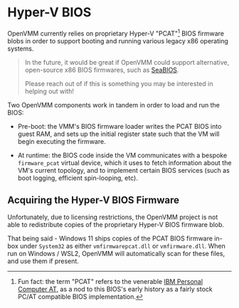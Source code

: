 # Hyper-V BIOS

OpenVMM currently relies on proprietary Hyper-V "PCAT"[^pcat] BIOS firmware
blobs in order to support booting and running various legacy x86 operating
systems.

> In the future, it would be great if OpenVMM could support alternative,
> open-source x86 BIOS firmwares, such as [SeaBIOS].
>
> Please reach out of if this is something you may be interested in helping out
> with!

Two OpenVMM components work in tandem in order to load and run the BIOS:

- Pre-boot: the VMM's BIOS firmware loader writes the PCAT BIOS into guest RAM,
  and sets up the initial register state such that the VM will begin executing
  the firmware.

- At runtime: the BIOS code inside the VM communicates with a bespoke
  `firmware_pcat` virtual device, which it uses to fetch information about the
  VM's current topology, and to implement certain BIOS services (such as boot
  logging, efficient spin-looping, etc).

## Acquiring the Hyper-V BIOS Firmware

Unfortunately, due to licensing restrictions, the OpenVMM project is not able to
redistribute copies of the proprietary Hyper-V BIOS firmware blob.

That being said - Windows 11 ships copies of the PCAT BIOS firmware in-box under
`System32` as either `vmfirmwarepcat.dll` or `vmfirmware.dll`. When run on
Windows / WSL2, OpenVMM will automatically scan for these files, and use them if
present.

[^pcat]: Fun fact: the term "PCAT" refers to the venerable [IBM Personal
Computer AT], as a nod to this BIOS's early history as a fairly stock PC/AT
compatible BIOS implementation.

[SeaBIOS]: https://www.seabios.org/SeaBIOS
[IBM Personal Computer AT]: https://en.wikipedia.org/wiki/IBM_Personal_Computer_AT
